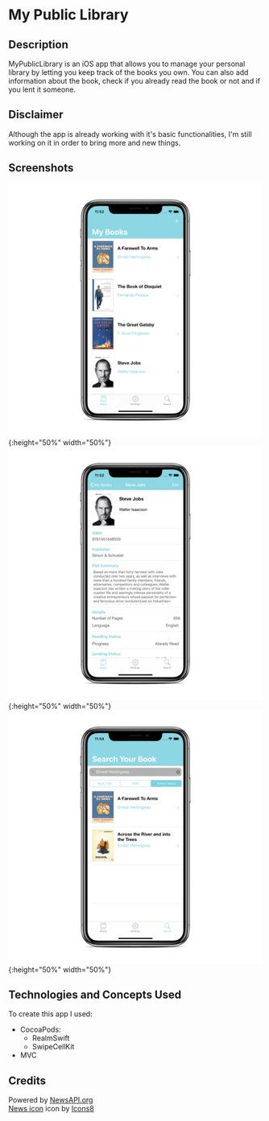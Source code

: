 # My Public Library

## Description
MyPublicLibrary is an iOS app that allows you to manage your personal library by letting you keep track of the books you own. You can also add information about the book, check if you already read the book or not and if you lent it someone. 

## Disclaimer
Although the app is already working with it's basic functionalities, I'm still working on it in order to bring more and new things.  

## Screenshots
![firstScreenShot](https://github.com/DavidRFerreira/MyPersonalLibrary_iOSApp/blob/master/Screenshots/screen1.png){:height="50%" width="50%"}
![secondScreenShot](https://github.com/DavidRFerreira/MyPersonalLibrary_iOSApp/blob/master/Screenshots/screen2.png){:height="50%" width="50%"}
![thirdScreenShot](https://github.com/DavidRFerreira/MyPersonalLibrary_iOSApp/blob/master/Screenshots/screen3.png){:height="50%" width="50%"}

## Technologies and Concepts Used
To create this app I used: 
- CocoaPods: 
  - RealmSwift
  - SwipeCellKit
- MVC

## Credits
Powered by [NewsAPI.org](https://newsapi.org/)<br />
[News icon](https://icons8.com/icons/set/news) icon by [Icons8](https://icons8.com/)<br />
